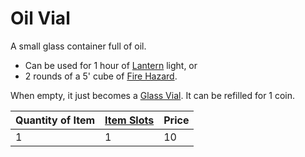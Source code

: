 # Oil Vial

A small glass container full of oil.

- Can be used for 1 hour of [Lantern](../25%20Coins/Lantern.md) light, or
- 2 rounds of a 5' cube of [Fire Hazard](../../../../Hazards/Elemental.md#Fire).

When empty, it just becomes a [Glass Vial](Glass%20Vial.md). It can be refilled for 1 coin.

| Quantity of Item | [Item Slots](../../../../../Player%20Characters/Derived%20Statistics/Item%20Slots.md) | Price |
| ---------------- | ------------------------------------------------------------------------------------- | ----- |
| 1                | 1                                                                                     | 10    |
